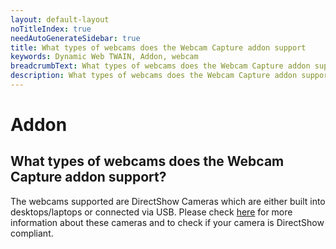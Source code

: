 ```yaml
---
layout: default-layout
noTitleIndex: true
needAutoGenerateSidebar: true
title: What types of webcams does the Webcam Capture addon support
keywords: Dynamic Web TWAIN, Addon, webcam
breadcrumbText: What types of webcams does the Webcam Capture addon support
description: What types of webcams does the Webcam Capture addon support
---
```


# Addon

## What types of webcams does the Webcam Capture addon support?

The webcams supported are DirectShow Cameras which are either built into desktops/laptops or connected via USB. Please check <a href="https://www.dynamsoft.com/web-twain/docs/getstarted/hardware.html?ver=latest#directshow-cameras" target="_blank">here</a> for more information about these cameras and to check if your camera is DirectShow compliant.
